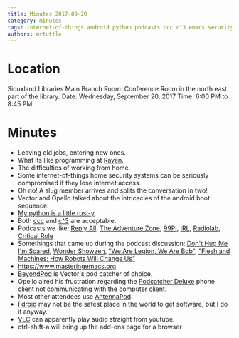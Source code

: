 ```yaml
---
title: Minutes 2017-09-20
category: minutes
tags: internet-of-things android python podcasts ccc c^3 emacs security
authors: mrtuttle
---
```


Location
========

Siouxland Libraries Main Branch
Room: Conference Room in the north east part of the library.
Date: Wednesday, September 20, 2017
Time: 6:00 PM to 8:45 PM

Minutes
=======

*  Leaving old jobs, entering new ones.
*  What its like programming at [Raven](http://ravenind.com/).
*  The difficulties of working from home.
*  Some internet-of-things home security systems can be seriously compromised if they lose internet access.
*  Oh no!  A slug member arrives and splits the conversation in two!
*  Vector and Opello talked about the intricacies of the android boot sequence.
*  [My python is a little rust-y](https://www.youtube.com/watch?v=3CwJ0MH-4MA)
*  Both [ccc](https://www.ccc.de/en/) and [c^3](https://tickets.events.ccc.de/34c3/) are acceptable.
*  Podcasts we like: [Reply All](https://gimletmedia.com/reply-all/), [The Adventure Zone](http://www.maximumfun.org/shows/adventure-zone), [99PI](https://99percentinvisible.org/), [IRL](https://irlpodcast.org/), [Radiolab](http://www.radiolab.org/),  [Critical Role](http://geekandsundry.com/shows/critical-role/)
*  Somethings that came up during the podcast discussion: [Don't Hug Me I'm Scared](http://beckyandjoes.com/dont-hug-me-im-scared/), [Wonder Showzen](https://en.wikipedia.org/wiki/Wonder_Showzen), ["We Are Legion, We Are Bob"](https://en.wikipedia.org/wiki/We_Are_Legion_(We_Are_Bob)), ["Flesh and Machines: How Robots Will Change Us"](https://www.amazon.com/Flesh-Machines-Robots-Will-Change/dp/037572527X)
*  <https://www.masteringemacs.org>
*  [BeyondPod](http://www.beyondpod.mobi/android/index.htm) is Vector's pod catcher of choice.
*  Opello aired his frustration regarding the [Podcatcher Deluxe](http://www.podcatcher-deluxe.com/) phone client not communicating with the computer client.
*  Most other attendees use [AntennaPod](http://www.podcatcher-deluxe.com/).
*  [Fdroid](https://f-droid.org/) may not be the safest place in the world to get software, but I do it anyway.
*  [VLC](http://www.videolan.org/vlc/) can apparently play audio straight from youtube.
*  ctrl-shift-a will bring up the add-ons page for a browser
